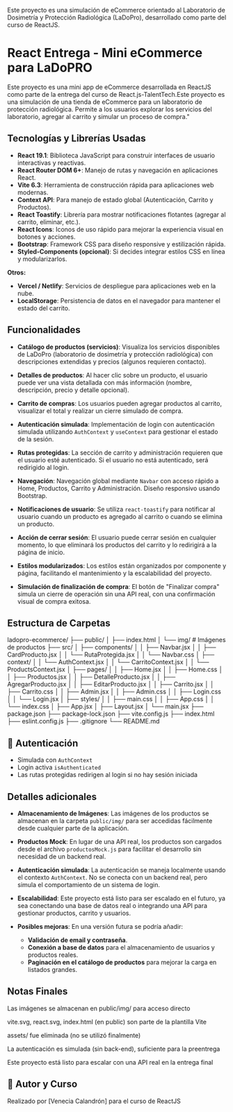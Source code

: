Este proyecto es una simulación de eCommerce orientado al Laboratorio de Dosimetría y Protección Radiológica (LaDoPro), desarrollado como parte del curso de ReactJS.

# React Entrega - Mini eCommerce para LaDoPRO
Este proyecto es una mini app de eCommerce desarrollada en ReactJS como parte de la entrega del curso de React.js-TalentTech.Este proyecto es una simulación de una tienda de eCommerce para un laboratorio de protección radiológica. Permite a los usuarios explorar los servicios del laboratorio, agregar al carrito y simular un proceso de compra."

## Tecnologías y Librerías Usadas
- **React 19.1**: Biblioteca JavaScript para construir interfaces de usuario interactivas y reactivas.
- **React Router DOM 6+**: Manejo de rutas y navegación en aplicaciones React.
- **Vite 6.3**: Herramienta de construcción rápida para aplicaciones web modernas.
- **Context API**: Para manejo de estado global (Autenticación, Carrito y Productos).
- **React Toastify**: Librería para mostrar notificaciones flotantes (agregar al carrito, eliminar, etc.).
- **React Icons**: Iconos de uso rápido para mejorar la experiencia visual en botones y acciones.
- **Bootstrap**: Framework CSS para diseño responsive y estilización rápida.
- **Styled-Components (opcional)**: Si decides integrar estilos CSS en línea y modularizarlos.

**Otros:**
- **Vercel / Netlify**: Servicios de despliegue para aplicaciones web en la nube.
- **LocalStorage**: Persistencia de datos en el navegador para mantener el estado del carrito.

## Funcionalidades

- **Catálogo de productos (servicios)**: Visualiza los servicios disponibles de LaDoPro (laboratorio de dosimetría y protección radiológica) con descripciones extendidas y precios (algunos requieren contacto).

- **Detalles de productos**: Al hacer clic sobre un producto, el usuario puede ver una vista detallada con más información (nombre, descripción, precio y detalle opcional).

- **Carrito de compras**: Los usuarios pueden agregar productos al carrito, visualizar el total y realizar un cierre simulado de compra.

- **Autenticación simulada**: Implementación de login con autenticación simulada utilizando `AuthContext` y `useContext` para gestionar el estado de la sesión.

- **Rutas protegidas**: La sección de carrito y administración requieren que el usuario esté autenticado. Si el usuario no está autenticado, será redirigido al login.

- **Navegación**: Navegación global mediante `Navbar` con acceso rápido a Home, Productos, Carrito y Administración. Diseño responsivo usando Bootstrap.

- **Notificaciones de usuario**: Se utiliza `react-toastify` para notificar al usuario cuando un producto es agregado al carrito o cuando se elimina un producto.

- **Acción de cerrar sesión**: El usuario puede cerrar sesión en cualquier momento, lo que eliminará los productos del carrito y lo redirigirá a la página de inicio.

- **Estilos modularizados**: Los estilos están organizados por componente y página, facilitando el mantenimiento y la escalabilidad del proyecto.

- **Simulación de finalización de compra**: El botón de "Finalizar compra" simula un cierre de operación sin una API real, con una confirmación visual de compra exitosa.


## Estructura de Carpetas
ladopro-ecommerce/
├── public/
│   ├── index.html
│   └── img/                # Imágenes de productos
├── src/
│   ├── components/
│   │   ├── Navbar.jsx
│   │   ├── CardProducto.jsx
│   │   └── RutaProtegida.jsx
│   │   └── Navbar.css
│   ├── context/
│   │   └── AuthContext.jsx
│   │   └── CarritoContext.jsx
│   │   └── ProductsContext.jsx
│   ├── pages/
│   │   ├── Home.jsx
│   │   ├── Home.css
│   │   ├── Productos.jsx
│   │   ├── DetalleProducto.jsx
│   │   ├── AgregarProducto.jsx
│   │   ├── EditarProducto.jsx
│   │   ├── Carrito.jsx
│   │   ├── Carrito.css
│   │   ├── Admin.jsx
│   │   ├── Admin.css
│   │   ├── Login.css
│   │   └── Login.jsx
│   ├── styles/
│   │   ├── main.css
│   │   ├── App.css
│   │   └── index.css
│   ├── App.jsx
│   ├── Layout.jsx
│   └── main.jsx
├── package.json
├── package-lock.json
├── vite.config.js
├── index.html
├── eslint.config.js
├── .gitignore
└── README.md

## 🚫 Autenticación

* Simulada con `AuthContext`
* Login activa `isAuthenticated`
* Las rutas protegidas redirigen al login si no hay sesión iniciada

## Detalles adicionales

- **Almacenamiento de Imágenes**: Las imágenes de los productos se almacenan en la carpeta `public/img/` para ser accedidas fácilmente desde cualquier parte de la aplicación.
  
- **Productos Mock**: En lugar de una API real, los productos son cargados desde el archivo `productosMock.js` para facilitar el desarrollo sin necesidad de un backend real.
  
- **Autenticación simulada**: La autenticación se maneja localmente usando el contexto `AuthContext`. No se conecta con un backend real, pero simula el comportamiento de un sistema de login.
  
- **Escalabilidad**: Este proyecto está listo para ser escalado en el futuro, ya sea conectando una base de datos real o integrando una API para gestionar productos, carrito y usuarios.
  
- **Posibles mejoras**: En una versión futura se podría añadir:
  - **Validación de email y contraseña**.
  - **Conexión a base de datos** para el almacenamiento de usuarios y productos reales.
  - **Paginación en el catálogo de productos** para mejorar la carga en listados grandes.
  
## Notas Finales

Las imágenes se almacenan en public/img/ para acceso directo

vite.svg, react.svg, index.html (en public) son parte de la plantilla Vite

assets/ fue eliminada (no se utilizó finalmente)

La autenticación es simulada (sin back-end), suficiente para la preentrega

Este proyecto está listo para escalar con una API real en la entrega final

## 📃 Autor y Curso

Realizado por \[Venecia Calandrón] para el curso de ReactJS



